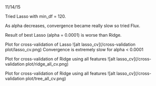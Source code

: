 11/14/15

Tried Lasso with min_df = 120.

As alpha decreases, convergence became really slow so tried Flux.

Result of best Lasso (alpha = 0.0001) is worse than Ridge.

Plot for cross-validation of Lasso
![alt lasso_cv](/cross-validation plot/lasso_cv.png)
Convergence is extremely slow for alpha < 0.0001

Plot for cross-validation of Ridge using all features
![alt lasso_cv](/cross-validation plot/ridge_all_cv.png)

Plot for cross-validation of Ridge using all features
![alt lasso_cv](/cross-validation plot/tree_all_cv.png)
